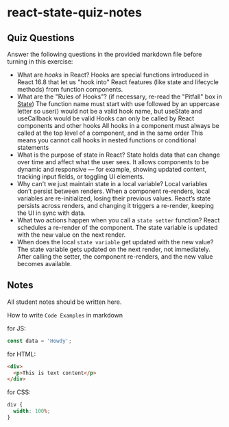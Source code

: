 # react-state-quiz-notes

## Quiz Questions

Answer the following questions in the provided markdown file before turning in this exercise:

- What are _hooks_ in React?
  Hooks are special functions introduced in React 16.8 that let us "hook into" React features (like state and lifecycle methods) from function components.
- What are the "Rules of Hooks"? (if necessary, re-read the "Pitfall" box in [State](https://react.dev/learn/state-a-components-memory))
  The function name must start with use followed by an uppercase letter
  so user() would not be a valid hook name, but useState and useCallback would be valid
  Hooks can only be called by React components and other hooks
  All hooks in a component must always be called at the top level of a component, and in the same order
  This means you cannot call hooks in nested functions or conditional statements
- What is the purpose of state in React?
  State holds data that can change over time and affect what the user sees. It allows components to be dynamic and responsive — for example, showing updated content, tracking input fields, or toggling UI elements.
- Why can't we just maintain state in a local variable?
  Local variables don’t persist between renders. When a component re-renders, local variables are re-initialized, losing their previous values.
  React’s state persists across renders, and changing it triggers a re-render, keeping the UI in sync with data.
- What two actions happen when you call a `state setter` function?
  React schedules a re-render of the component.
  The state variable is updated with the new value on the next render.
- When does the local `state variable` get updated with the new value?
  The state variable gets updated on the next render, not immediately. After calling the setter, the component re-renders, and the new value becomes available.

## Notes

All student notes should be written here.

How to write `Code Examples` in markdown

for JS:

```javascript
const data = 'Howdy';
```

for HTML:

```html
<div>
  <p>This is text content</p>
</div>
```

for CSS:

```css
div {
  width: 100%;
}
```
